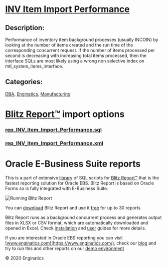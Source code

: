 # [INV Item Import Performance](https://www.enginatics.com/reports/inv-item-import-performance)
## Description: 
Performance of inventory item background processes (usually INCOIN) by looking at the number of items created and the run time of the corresponding concurrent request.
If the number of items processed per second is decreasing with increasing total items processed, then the interface SQLs are most likely using a wrong non selective index on mtl_system_items_interface.
## Categories: 
[DBA](https://www.enginatics.com/library/?pg=1&category[]=DBA), [Enginatics](https://www.enginatics.com/library/?pg=1&category[]=Enginatics), [Manufacturing](https://www.enginatics.com/library/?pg=1&category[]=Manufacturing)
# [Blitz Report™](https://www.enginatics.com/blitz-report) import options
### [rep_INV_Item_Import_Performance.sql](https://www.enginatics.com/export/inv-item-import-performance)
### [rep_INV_Item_Import_Performance.xml](https://www.enginatics.com/xml/inv-item-import-performance)
# Oracle E-Business Suite reports

This is a part of extensive [library](https://www.enginatics.com/library/) of SQL scripts for [Blitz Report™](https://www.enginatics.com/blitz-report/) that is the fastest reporting solution for Oracle EBS. Blitz Report is based on Oracle Forms so is fully integrated with E-Business Suite. 

![Running Blitz Report](https://www.enginatics.com/wp-content/uploads/2018/01/Running-blitz-report.png) 

You can [download](https://www.enginatics.com/download/) Blitz Report and use it [free](https://www.enginatics.com/pricing/) for up to 30 reports. 

Blitz Report runs as a background concurrent process and generates output files in XLSX or CSV format, which are automatically downloaded and opened in Excel. Check [installation](https://www.enginatics.com/installation-guide/) and [user](https://www.enginatics.com/user-guide/) guides for more details.

If you are interested in Oracle EBS reporting you can visit [www.enginatics.com](https://www.enginatics.com/), check our [blog](https://www.enginatics.com/blog) and try to run this and other reports on our [demo environment](http://demo.enginatics.com/)

© 2020 Enginatics